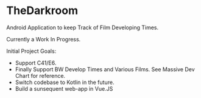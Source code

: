 # TheDarkroom

Android Application to keep Track of Film Developing Times. 

Currently a Work In Progress. 

Initial Project Goals:
- Support C41/E6.
- Finally Support BW Develop Times and Various Films. See Massive Dev Chart for reference. 
- Switch codebase to Kotlin in the future. 
- Build a sunsequent web-app in Vue.JS
